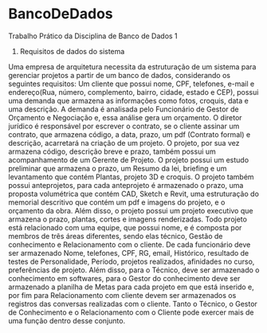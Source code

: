# BancoDeDados
Trabalho Prático da Disciplina de Banco de Dados 1

1. Requisitos de dados do sistema

Uma empresa de arquitetura necessita da estruturação de um sistema para gerenciar projetos a partir de um banco de dados, considerando os seguintes requisitos:
Um cliente que possui nome, CPF, telefones, e-mail e endereço(Rua, número, complemento, bairro, cidade, estado e CEP), possui uma demanda que armazena as
informações como fotos, croquis, data e uma descrição. A demanda é analisada pelo Funcionário de Gestor de Orçamento e Negociação e, essa análise gera um orçamento.
O diretor jurídico é responsável por escrever o contrato, se o cliente assinar um contrato, que armazena código, a data, prazo, um pdf (Contrato formal) e descrição,
acarretará na criação de um projeto. O projeto, por sua vez armazena código, descrição breve e prazo, também possui um acompanhamento de um Gerente de Projeto. O projeto
possui um estudo preliminar que armazena o prazo, um Resumo da lei, briefing e um levantamento que contém Plantas, projeto 3D e croquis. O projeto também possui
anteprojetos, para cada anteprojeto é armazenado o prazo, uma proposta volumétrica que contém CAD, Sketch e Revit, uma estruturação do memorial descritivo que contém um pdf e
imagens do projeto, e o orçamento da obra. Além disso, o projeto possui um projeto executivo que armazena o prazo, plantas, cortes e imagens renderizadas. Todo projeto
está relacionado com uma equipe, que possui nome, e é composta por membros de três áreas diferentes, sendo elas técnico, Gestão de conhecimento e Relacionamento com o
cliente. De cada funcionário deve ser armazenado Nome, telefones, CPF, RG, email, Histórico, resultado de testes de Personalidade, Período, projetos realizados, afinidades no
curso, preferências de projeto. Além disso, para o Técnico, deve ser armazenado o conhecimento em softwares, para o Gestor do conhecimento deve ser armazenado a
planilha de Metas para cada projeto em que está inserido e, por fim para Relacionamento com cliente devem ser armazenados os registros das conversas realizadas com o cliente.
Tanto o Técnico, o Gestor de Conhecimento e o Relacionamento com o Cliente pode exercer mais de uma função dentro desse conjunto.
